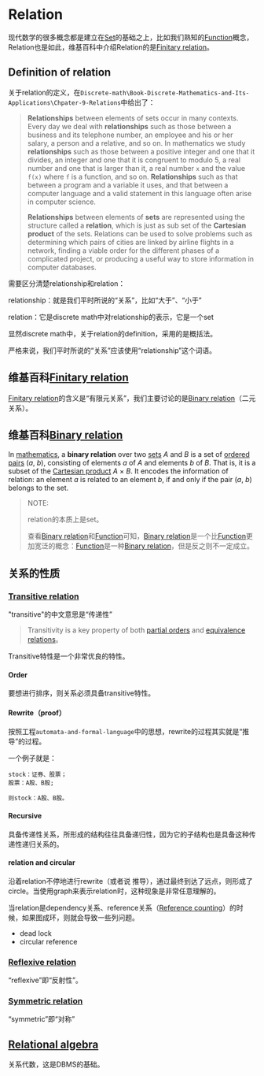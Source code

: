 # Relation

现代数学的很多概念都是建立在[Set](https://en.wikipedia.org/wiki/Set_(mathematics))的基础之上，比如我们熟知的[Function](https://en.wikipedia.org/wiki/Function_(mathematics))概念，Relation也是如此，维基百科中介绍Relation的是[Finitary relation](https://en.wikipedia.org/wiki/Finitary_relation)。

## Definition of relation

关于relation的定义，在`Discrete-math\Book-Discrete-Mathematics-and-Its-Applications\Chpater-9-Relations`中给出了：

> **Relationships** between elements of sets occur in many contexts. Every day we deal with **relationships** such as those between a business and its telephone number, an employee and his or her salary, a person and a relative, and so on. In mathematics we study **relationships** such as those between a positive integer and one that it divides, an integer and one that it is congruent to modulo 5, a real number and one that is larger than it, a real number `x` and the value `f(x)` where `f` is a function, and so on. **Relationships** such as that between a program and a variable it uses, and that between a computer language and a valid statement in this language often arise in computer science.
>
> **Relationships** between elements of **sets** are represented using the structure called a **relation**, which is just as sub set of the **Cartesian product** of the sets. Relations can be used to solve problems such as determining which pairs of cities are linked by airline flights in a network, finding a viable order for the different phases of a complicated project, or producing a useful way to store information in computer databases.

需要区分清楚relationship和relation：

relationship：就是我们平时所说的“关系”，比如“大于”、“小于”

relation：它是discrete math中对relationship的表示，它是一个set

显然discrete math中，关于relation的definition，采用的是概括法。

严格来说，我们平时所说的“关系”应该使用“relationship”这个词语。

## 维基百科[Finitary relation](https://en.wikipedia.org/wiki/Finitary_relation)

[Finitary relation](https://en.wikipedia.org/wiki/Finitary_relation)的含义是“有限元关系”，我们主要讨论的是[Binary relation](https://en.wikipedia.org/wiki/Binary_relation)（二元关系）。

## 维基百科[Binary relation](https://en.wikipedia.org/wiki/Binary_relation)

In [mathematics](https://en.wikipedia.org/wiki/Mathematics), a **binary relation** over two [sets](https://en.wikipedia.org/wiki/Set_(mathematics)) *A* and *B* is a set of [ordered pairs](https://en.wikipedia.org/wiki/Ordered_pair) (*a*, *b*), consisting of elements *a* of *A* and elements *b* of *B*. That is, it is a subset of the [Cartesian product](https://en.wikipedia.org/wiki/Cartesian_product) *A* × *B*. It encodes the information of relation: an element *a* is related to an element *b*, if and only if the pair (*a*, *b*) belongs to the set. 



> NOTE: 
>
> relation的本质上是set。
>
> 查看[Binary relation](https://en.wikipedia.org/wiki/Binary_relation)和[Function](https://en.wikipedia.org/wiki/Function_(mathematics))可知，[Binary relation](https://en.wikipedia.org/wiki/Binary_relation)是一个比[Function](https://en.wikipedia.org/wiki/Function_(mathematics))更加宽泛的概念：[Function](https://en.wikipedia.org/wiki/Function_(mathematics))是一种[Binary relation](https://en.wikipedia.org/wiki/Binary_relation)，但是反之则不一定成立。

## 关系的性质

### [Transitive relation](https://en.wikipedia.org/wiki/Transitive_relation)

"transitive"的中文意思是“传递性”

> Transitivity is a key property of both [partial orders](https://en.wikipedia.org/wiki/Partial_order) and [equivalence relations](https://en.wikipedia.org/wiki/Equivalence_relation)。

Transitive特性是一个非常优良的特性。

#### Order

要想进行排序，则关系必须具备transitive特性。 

#### Rewrite（proof）

按照工程`automata-and-formal-language`中的思想，rewrite的过程其实就是“推导”的过程。

一个例子就是：

```
stock：证券、股票；
股票：A股、B股;

则stock：A股、B股。
```



#### Recursive

具备传递性关系，所形成的结构往往具备递归性，因为它的子结构也是具备这种传递性递归关系的。

#### relation and circular

沿着relation不停地进行rewrite（或者说 推导），通过最终到达了远点，则形成了circle。当使用graph来表示relation时，这种现象是非常任意理解的。

当relation是dependency关系、reference关系（[Reference counting](https://en.wikipedia.org/wiki/Reference_counting)）的时候，如果图成环，则就会导致一些列问题。

- dead lock
- circular reference

### [Reflexive relation](https://en.wikipedia.org/wiki/Reflexive_relation)

“reflexive”即“反射性”。



### [Symmetric relation](https://en.wikipedia.org/wiki/Symmetric_relation)

“symmetric”即“对称”



## [Relational algebra](https://en.wikipedia.org/wiki/Relational_algebra)

关系代数，这是DBMS的基础。